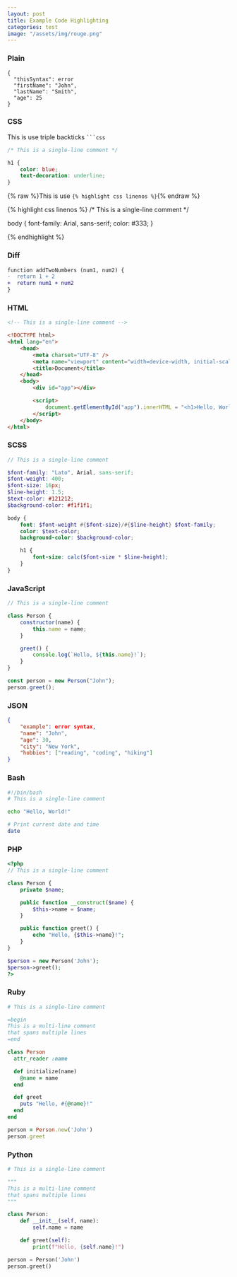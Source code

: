 ```yaml
---
layout: post
title: Example Code Highlighting
categories: test
image: "/assets/img/rouge.png"
---
```

<!-- markdownlint-disable -->

### Plain

```plain
{
  "thisSyntax": error
  "firstName": "John",
  "lastName": "Smith",
  "age": 25
}
```

### CSS

This is use triple backticks <code>```css</code>

```css
/* This is a single-line comment */

h1 {
    color: blue;
    text-decoration: underline;
}
```

{% raw %}This is use `{% highlight css linenos %}`{% endraw %}

{% highlight css linenos %}
/* This is a single-line comment */

body {
    font-family: Arial, sans-serif;
    color: #333;
}

{% endhighlight %}

### Diff

```diff
function addTwoNumbers (num1, num2) {
-  return 1 + 2
+  return num1 + num2
}
```

### HTML

```html
<!-- This is a single-line comment -->

<!DOCTYPE html>
<html lang="en">
    <head>
        <meta charset="UTF-8" />
        <meta name="viewport" content="width=device-width, initial-scale=1.0" />
        <title>Document</title>
    </head>
    <body>
        <div id="app"></div>

        <script>
            document.getElementById("app").innerHTML = "<h1>Hello, World!</h1>";
        </script>
    </body>
</html>
```

### SCSS

```scss
// This is a single-line comment

$font-family: "Lato", Arial, sans-serif;
$font-weight: 400;
$font-size: 16px;
$line-height: 1.5;
$text-color: #121212;
$background-color: #f1f1f1;

body {
    font: $font-weight #{$font-size}/#{$line-height} $font-family;
    color: $text-color;
    background-color: $background-color;

    h1 {
        font-size: calc($font-size * $line-height);
    }
}
```

### JavaScript

```javascript
// This is a single-line comment

class Person {
    constructor(name) {
        this.name = name;
    }

    greet() {
        console.log(`Hello, ${this.name}!`);
    }
}

const person = new Person("John");
person.greet();
```

### JSON

```json
{
    "example": error syntax,
    "name": "John",
    "age": 30,
    "city": "New York",
    "hobbies": ["reading", "coding", "hiking"]
}
```

### Bash

```bash
#!/bin/bash
# This is a single-line comment

echo "Hello, World!"

# Print current date and time
date
```

### PHP

```php
<?php
// This is a single-line comment

class Person {
    private $name;

    public function __construct($name) {
        $this->name = $name;
    }

    public function greet() {
        echo "Hello, {$this->name}!";
    }
}

$person = new Person('John');
$person->greet();
?>
```

### Ruby

```ruby
# This is a single-line comment

=begin
This is a multi-line comment
that spans multiple lines
=end

class Person
  attr_reader :name

  def initialize(name)
    @name = name
  end

  def greet
    puts "Hello, #{@name}!"
  end
end

person = Person.new('John')
person.greet
```

### Python

```python
# This is a single-line comment

"""
This is a multi-line comment
that spans multiple lines
"""

class Person:
    def __init__(self, name):
        self.name = name

    def greet(self):
        print(f"Hello, {self.name}!")

person = Person('John')
person.greet()

```
